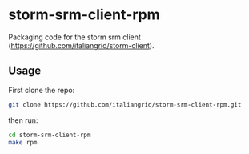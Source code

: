 storm-srm-client-rpm
====================

Packaging code for the storm srm client (https://github.com/italiangrid/storm-client).

## Usage

First clone the repo:

```bash
git clone https://github.com/italiangrid/storm-srm-client-rpm.git
```

then run:

```bash
cd storm-srm-client-rpm 
make rpm
```

